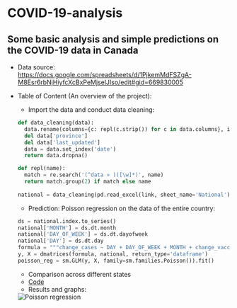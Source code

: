 # COVID-19-analysis

## Some basic analysis and simple predictions on the COVID-19 data in Canada
- Data source: https://docs.google.com/spreadsheets/d/1PjkemMdFSZgA-M8Esr6rbNjHiyfcXcBxPeMjselJIso/edit#gid=669830005
- Table of Content (An overview of the project):
  - Import the data and conduct data cleaning:
  ```python
  def data_cleaning(data):
    data.rename(columns={c: repl(c.strip()) for c in data.columns}, inplace=True)
    del data['province']
    del data['last_updated']
    data = data.set_index('date')
    return data.dropna()
  
  def repl(name):
    match = re.search('(^data » )([\w]*)', name)
    return match.group(2) if match else name
    
  national = data_cleaning(pd.read_excel(link, sheet_name='National'))
  ```
  
  - Prediction: Poisson regression on the data of the entire country:
  
  ```python
  ds = national.index.to_series()
  national['MONTH'] = ds.dt.month
  national['DAY_OF_WEEK'] = ds.dt.dayofweek
  national['DAY'] = ds.dt.day
  formula = """change_cases ~ DAY + DAY_OF_WEEK + MONTH + change_vaccinated + change_tests"""
  y, X = dmatrices(formula, national, return_type='dataframe')
  poisson_reg = sm.GLM(y, X, family=sm.families.Poisson()).fit()
  ```
  
  - Comparison across different states
  - [Code](COVID-19-analysis/covid-19_ca.py)
  - Results and graphs:
  <img src="COVID-19-analysis/Poisson.png" alt="Poisson regression"/>
   
